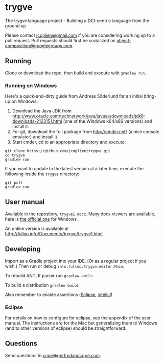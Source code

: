# trygve
The trygve language project - Building a DCI-centric language from the ground up

Please contact jcoplien@gmail.com if you are considering working up to a pull request. Pull requests should first be socialized on object-composition@googlegroups.com.

## Running

Clone or download the repo, then build and execute with `gradlew run`.

### Running on Windows

Here's a quick-and-dirty guide from Andreas Söderlund for an initial bring-up on Windows:

1. Download the Java JDK from http://www.oracle.com/technetwork/java/javase/downloads/jdk8-downloads-2133151.html (one of the Windows x64/x86 versions) and install it.
2. For git, download the full package from http://cmder.net/ (a nice console emulator) and install it.
3. Start cmder, cd to an appropriate directory and execute:

```
git clone https://github.com/jcoplien/trygve.git
cd trygve
gradlew run
```

If you want to update to the latest version at a later time, execute the following inside the `trygve` directory:

```
git pull
gradlew run
```

## User manual

Available in the repository, `trygve1.docx`. Many docx viewers are available, here is [the official one](https://www.microsoft.com/en-us/download/details.aspx?id=4) for Windows.

An online version is available at http://fulloo.info/Documents/trygve/trygve1.html

## Developing

Import as a Gradle project into your IDE. (Or as a regular project if you wish.) Then run or debug `info.fulloo.trygve.editor.Main`.

To rebuild ANTLR parser run `gradlew antlr`.

To build a distribution `gradlew build`.

Also remember to enable assertions ([Eclipse](http://stackoverflow.com/questions/5509082/eclipse-enable-assertions), [IntelliJ](http://stackoverflow.com/questions/18168257/where-to-add-compiler-options-like-ea-in-intellij-idea))

### Eclipse

For details on how to configure for eclipse, see the appendix of the user manual. The instructions are for the Mac but generalizing them to Windows (and to other versions of eclipse) should be straightforward.

## Questions

Send questions to cope@gertrudandcope.com.